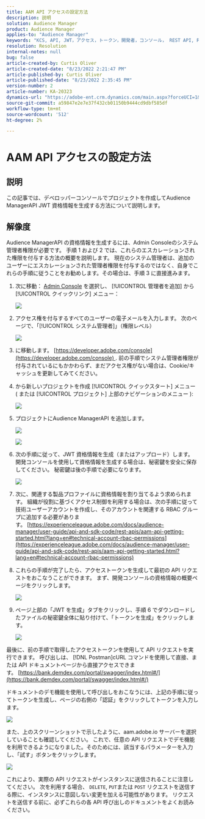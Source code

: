 ```yaml
---
title: AAM API アクセスの設定方法
description: 説明
solution: Audience Manager
product: Audience Manager
applies-to: "Audience Manager"
keywords: "KCS, API, JWT，アクセス，トークン，開発者，コンソール， REST API, REST"
resolution: Resolution
internal-notes: null
bug: false
article-created-by: Curtis Oliver
article-created-date: "8/23/2022 2:21:47 PM"
article-published-by: Curtis Oliver
article-published-date: "8/23/2022 2:35:45 PM"
version-number: 2
article-number: KA-20323
dynamics-url: "https://adobe-ent.crm.dynamics.com/main.aspx?forceUCI=1&pagetype=entityrecord&etn=knowledgearticle&id=494ec7ea-ee22-ed11-b83e-0022480868ff"
source-git-commit: a59847e2e7e37f432cb01150b9444cd9dbf585df
workflow-type: tm+mt
source-wordcount: '512'
ht-degree: 2%

---
```


# AAM API アクセスの設定方法

## 説明

この記事では、デベロッパーコンソールでプロジェクトを作成してAudience ManagerAPI JWT 資格情報を生成する方法について説明します。

## 解像度

Audience ManagerAPI の資格情報を生成するには、Admin Consoleのシステム管理者権限が必要です。 手順 1 および 2 では、これらのエスカレーションされた権限を付与する方法の概要を説明します。 現在のシステム管理者は、追加のユーザーにエスカレーションされた管理者権限を付与するのではなく、自身でこれらの手順に従うことをお勧めします。その場合は、手順 3 に直接進みます。

1. 次に移動： [Admin Console](https://adminconsole.adobe.com/) を選択し、 [!UICONTROL 管理者を追加] から [!UICONTROL クイックリンク] メニュー：

   ![](assets/27c759f0-4418-ed11-b83e-0022480868ff.png)

1. アクセス権を付与するすべてのユーザーの電子メールを入力します。 次のページで、「[!UICONTROL システム管理者]」（権限レベル）

   ![](assets/4eaf764b-4518-ed11-b83e-0022480868ff.png)

1. に移動します。 [https://developer.adobe.com/console](https://developer.adobe.com/console) . 前の手順でシステム管理者権限が付与されているにもかかわらず、まだアクセス権がない場合は、Cookie/キャッシュを更新してみてください。

1. から新しいプロジェクトを作成 [!UICONTROL クイックスタート] メニュー ( または [!UICONTROL プロジェクト] 上部のナビゲーションのメニュー ):

   ![](assets/363a9d79-1418-ed11-b83e-0022480868ff.png)

1. プロジェクトにAudience ManagerAPI を追加します。

   ![](assets/a06e1ebd-1418-ed11-b83e-0022480868ff.png)

   ![](assets/26768505-1518-ed11-b83e-0022480868ff.png)

1. 次の手順に従って、JWT 資格情報を生成（またはアップロード）します。 開発コンソールを使用して資格情報を生成する場合は、秘密鍵を安全に保存してください。 秘密鍵は後の手順で必要になります。 

   ![](assets/d7e73a64-1518-ed11-b83e-0022480868ff.png)

1. 次に、関連する製品プロファイルに資格情報を割り当てるよう求められます。 組織が役割に基づくアクセス制御を利用する場合は、次の手順に従って技術ユーザーアカウントを作成し、そのアカウントを関連する RBAC グループに追加する必要があります。 [https://experienceleague.adobe.com/docs/audience-manager/user-guide/api-and-sdk-code/rest-apis/aam-api-getting-started.html?lang=en#technical-account-rbac-permissions](https://experienceleague.adobe.com/docs/audience-manager/user-guide/api-and-sdk-code/rest-apis/aam-api-getting-started.html?lang=en#technical-account-rbac-permissions)

1. これらの手順が完了したら、アクセストークンを生成して最初の API リクエストをおこなうことができます。 まず、開発コンソールの資格情報の概要ページをクリックします。

   ![](assets/f9ef434b-ef22-ed11-b83e-0022480868ff.png)

1. ページ上部の「JWT を生成」タブをクリックし、手順 6 でダウンロードしたファイルの秘密鍵全体に貼り付けて、「トークンを生成」をクリックします。

   ![](assets/54d65c8d-ef22-ed11-b83e-0022480868ff.png)

最後に、前の手順で取得したアクセストークンを使用して API リクエストを実行できます。 呼び出しは、 [!DNL Postman]cURL コマンドを使用して直接、または API ドキュメントページから直接アクセスできます。 [https://bank.demdex.com/portal/swagger/index.html#/](https://bank.demdex.com/portal/swagger/index.html#/)

ドキュメントのデモ機能を使用して呼び出しをおこなうには、上記の手順に従ってトークンを生成し、ページの右側の「認証」をクリックしてトークンを入力します。

![](assets/ba540b4f-f022-ed11-b83e-0022480868ff.png)

また、上のスクリーンショットで示したように、aam.adobe.io サーバーを選択していることも確認してください。 これで、任意の API リクエストでデモ機能を利用できるようになりました。そのためには、該当するパラメーターを入力し、「試す」ボタンをクリックします。

![](assets/0ef8197f-f022-ed11-b83e-0022480868ff.png)

これにより、実際の API リクエストがインスタンスに送信されることに注意してください。 次を利用する場合、 `DELETE`, `PUT`または `POST` リクエストを送信する際に、インスタンスに意図しない変更を加える可能性があります。 リクエストを送信する前に、必ずこれらの各 API 呼び出しのドキュメントをよくお読みください。


